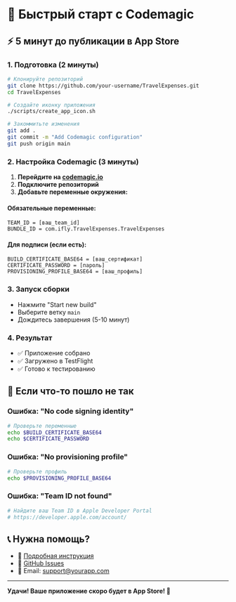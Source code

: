# 🚀 Быстрый старт с Codemagic

## ⚡ 5 минут до публикации в App Store

### 1. Подготовка (2 минуты)
```bash
# Клонируйте репозиторий
git clone https://github.com/your-username/TravelExpenses.git
cd TravelExpenses

# Создайте иконку приложения
./scripts/create_app_icon.sh

# Закоммитьте изменения
git add .
git commit -m "Add Codemagic configuration"
git push origin main
```

### 2. Настройка Codemagic (3 минуты)

1. **Перейдите на [codemagic.io](https://codemagic.io)**
2. **Подключите репозиторий**
3. **Добавьте переменные окружения:**

#### Обязательные переменные:
```
TEAM_ID = [ваш_team_id]
BUNDLE_ID = com.ifly.TravelExpenses.TravelExpenses
```

#### Для подписи (если есть):
```
BUILD_CERTIFICATE_BASE64 = [ваш_сертификат]
CERTIFICATE_PASSWORD = [пароль]
PROVISIONING_PROFILE_BASE64 = [ваш_профиль]
```

### 3. Запуск сборки
- Нажмите "Start new build"
- Выберите ветку `main`
- Дождитесь завершения (5-10 минут)

### 4. Результат
- ✅ Приложение собрано
- ✅ Загружено в TestFlight
- ✅ Готово к тестированию

## 🔧 Если что-то пошло не так

### Ошибка: "No code signing identity"
```bash
# Проверьте переменные
echo $BUILD_CERTIFICATE_BASE64
echo $CERTIFICATE_PASSWORD
```

### Ошибка: "No provisioning profile"
```bash
# Проверьте профиль
echo $PROVISIONING_PROFILE_BASE64
```

### Ошибка: "Team ID not found"
```bash
# Найдите ваш Team ID в Apple Developer Portal
# https://developer.apple.com/account/
```

## 📞 Нужна помощь?

- 📖 [Подробная инструкция](CODEMAGIC_SETUP.md)
- 🐛 [GitHub Issues](https://github.com/your-username/TravelExpenses/issues)
- 📧 Email: support@yourapp.com

---

**Удачи! Ваше приложение скоро будет в App Store! 🎉** 